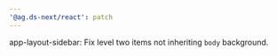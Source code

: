 ```yaml
---
'@ag.ds-next/react': patch
---
```


app-layout-sidebar: Fix level two items not inheriting `body` background.
